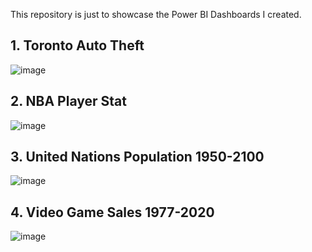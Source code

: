 This repository is just to showcase the Power BI Dashboards I created.
## 1. Toronto Auto Theft 
![image](https://github.com/CarlosCapili/Power-BI-Dashboards/assets/59804756/59b834a3-f023-4096-a5da-c05742368345)

## 2. NBA Player Stat
![image](https://github.com/user-attachments/assets/41254dd0-e11e-4f9f-8163-4b4a2f2f43ac)

## 3. United Nations Population 1950-2100
![image](https://github.com/CarlosCapili/Power-BI-Dashboards/assets/59804756/489db281-f485-42b1-a089-b8e92ee72837)

## 4. Video Game Sales 1977-2020
![image](https://github.com/CarlosCapili/Power-BI-Dashboards/assets/59804756/1a41a648-176b-4a3c-a485-e5214346906b)

